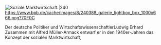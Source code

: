 ![Soziale Marktwirtschaft.|240](https://www.bpb.de/cache/images/8/240388_article_side.png?B35EF)
https://www.bpb.de/cache/images/8/240388_galerie_lightbox_box_1000x666.png?70F0C

Der deutsche Politiker und WirtschaftswissenschaftlerLudwig Erhard Zusammen mit Alfred Müller-Armack entwarf er in den 1940er-Jahren das Konzept der sozialen Marktwirtschaft,